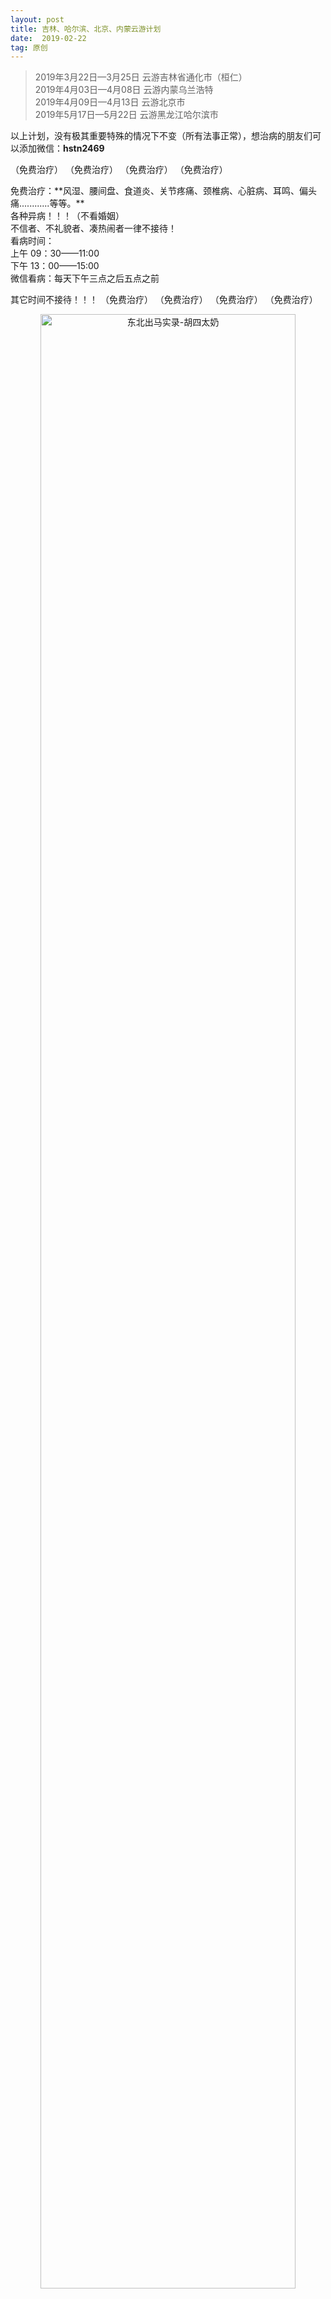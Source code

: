 ```yaml
---
layout: post
title: 吉林、哈尔滨、北京、内蒙云游计划
date:  2019-02-22
tag: 原创
---
```

>2019年3月22日—3月25日  云游吉林省通化市（桓仁）<br>
>2019年4月03日—4月08日  云游内蒙乌兰浩特<br>
>2019年4月09日—4月13日  云游北京市<br>
>2019年5月17日—5月22日  云游黑龙江哈尔滨市<br>
>

以上计划，没有极其重要特殊的情况下不变（所有法事正常），想治病的朋友们可以添加微信：**hstn2469**
<p class="text-red">（免费治疗）   （免费治疗）   （免费治疗）   （免费治疗）</p>
免费治疗：**风湿、腰间盘、食道炎、关节疼痛、颈椎病、心脏病、耳鸣、偏头痛............等等。**<br>
各种异病！！！（不看婚姻）<br>
         不信者、不礼貌者、凑热闹者一律不接待！<br>
看病时间：<br>
         上午 09：30——11:00<br>
         下午 13：00——15:00<br>
微信看病：每天下午三点之后五点之前<br>
<p class="text-red">其它时间不接待！！！
 （免费治疗）   （免费治疗）   （免费治疗）   （免费治疗）</p>
 
 
<div align="center">
   <img alt="东北出马实录-胡四太奶" src="../../../assets/images/acitvity/logo.jpg" width="90%"/><br>    